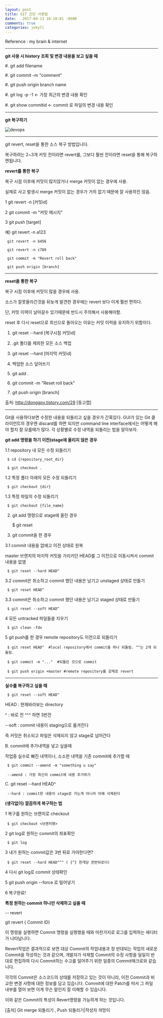 ```yaml
---
layout: post
title: GIT 간단 사용법
date:   2017-04-11 16:10:01 -0500
comments: true
categories: jekyll
---
```


Reference : my brain & internet


---
**git 사용 시 history 조회 및 변경 내용을 보고 싶을 때**

#. git add filename

#. git commit -m "comment"

#. git push origin branch name

#. git log -p -1 <- 가장 최근의 변경 내용 확인

#. git show commitid <- commit 로 파일의 변경 내용 확인
 
---

**git 복구하기**

![devops]({{http://realx1017.github.io}}/git_recovery.png)

---

git revert, reset을 통한 소스 복구 방법입니다.

복구하려는 2~3개 커밋 전이라면 revert를, 그보다 훨씬 전이라면 reset을 통해 복구하면됩니다.


**revert를 통한 복구**

복구 시점 이후에 커밋이 많지않거나 merge 커밋이 없는 경우에 사용.

실제로 사고 발생시 merge 커밋이 없는 경우가 거의 없기 때문에 잘 사용하진 않음.

1 git revert -n [커밋id]

2 git commit -m "커밋 메시지"

3 git push [target]

예) git revert -n a123

     git revert -n b456

     git revert -n c789

     git commit -m "Revert roll back"

     git push origin [branch]
---

**reset을 통한 복구**

복구 시점 이후에 커밋이 많을 경우에 사용.

소스가 잘못올라간것을 뒤늦게 발견한 경우에는 revert 보다 이게 훨씬 편하다.

단, 커밋 이력이 날아갈수 있기때문에 반드시 주의해서 사용해야함.

reset 후 다시 reset으로 최신으로 돌아오는 이유는 커밋 이력을 유지하기 위함이다.

1) git reset --hard [복구시점 커밋id]

2) .git 폴더를 제외한 모든 소스 백업

3) git reset --hard [마지막 커밋id]

4) 백업한 소스 덮어쓰기

5) git add .

6) git commit -m "Reset roll back"

7) git push origin [branch]


출처: http://donggov.tistory.com/29 [동고랩]

---
Git을 사용하다보면 수정한 내용을 되돌리고 싶을 경우가 간혹있다. GUI가 있는 Git 클라이언트의 경우엔 discard를 하면 되지만 command line interface에서는 어떻게 해야 할지 잘 모를때가 많다. 각 상황별로 수정 내역을 되돌리는 법을 알아보자.

**git add 명령을 하기 이전(stage에 올리지 않은 경우**

1.1 repository 내 모든 수정 되돌리기

     $ cd {repository_root_dir}

     $ git checkout .


1.2 특정 폴더 아래의 모든 수정 되돌리기

     $ git checkout {dir}

1.3 특정 파일의 수정 되돌리기

     $ git checkout {file_name}

2. git add 명령으로 stage에 올린 경우

     $ git reset

3. git commit을 한 경우

3.1 commit 내용을 없애고 이전 상태로 원복

master 브랜치의 마지막 커밋을 가리키던 HEAD를 그 이전으로 이동시켜서 commit 내용을 없앰

     $ git reset --hard HEAD^

3.2 commit은 취소하고 commit 했던 내용은 남기고 unstaged 상태로 만들기

     $ git reset HEAD^

3.3 commit은 취소하고 commit 했던 내용은 남기고 staged 상태로 만들기

     $ git reset --soft HEAD^

4 모든 untracked 파일들을 지우기

     $ git clean -fdx

5 git push를 한 경우 remote repository도 이전으로 되돌리기

     $ git reset HEAD^  #local repository에서 commit을 하나 되돌림. ^^는 2개 되돌림.

     $ git commit -m "..."  #되돌린 것으로 commit

     $ git push origin +master #remote repository를 강제로 revert

---

**실수를 복구하고 싶을 때**

     $ git reset --soft HEAD^ 

HEAD : 현재바라보는 directory

^ : 바로 전 ^^^ 하면 3번전

--soft : commit 내용이 staging으로 옮겨진다

즉 커밋은 취소되고 파일은 삭제되지 않고 stage로 넘어간다

B. commit에 추가내역을 넣고 싶을때

작업중 실수로 빠진 내역이나, 소소한 내역을 기존 commit에 추가할 때

     $ git commit --amend -m "something u say"

     --amend : 가장 최신의 commit에 내용 추가하기

C. git reset --hard HEAD^

     --hard : commit한 내용이 stage로 가는게 아니라 아예 삭제된다 


**(생각없이) 깔끔하게 복구하는 법**

1 복구를 원하는 브랜치로 checkout

     $ git checkout <브랜치명>

2 git log로 원하는 commit의 좌표확인

     $ git log

3 내가 원하는 commit값은 3번 뒤로 가야한다면?

     $ git reset --hard HEAD^^^ ( {^} 한개당 한번뒤로다)

4 다시 git log로 commit 상태확인

5 git push origin --force 로 밀어넣기

6 복구완료!

**특정 원하는 commit 하나만 삭제하고 싶을 때**

-- revert

git revert { Commit ID}

이 명령을 실행하면 Commit 명령을 실행했을 때와 마찬가지로 로그를 입력하는 에디터가 나타납니다.

Revert작업은 결과적으로 보면 대상 Commit의 작업내용과 정 반대되는 작업의 새로운 Commit을 작성하는 것과 같으며, 개발자가 삭제할 Commit의 수정 사항을 일일이 반대로 편집하여 다시 Commit하는 수고를 덜어주기 위한 일종의 Commit매크로와 같습니다.

각각의 Commit은 소스코드의 상태를 저장하고 있는 것이 아니라, 이전 Commit과 비교한 변경 사항에 대한 정보를 담고 있습니다. Commit에 대한 Patch를 떠서 그 파일 내부를 열어 보면 이게 무슨 말인지 잘 이해할 수 있습니다.

이와 같은 Commit의 특성이 Revert명령을 가능하게 하는 것입니다.

[출처] Git merge 되돌리기 , Push 되돌리기|작성자 까망이
